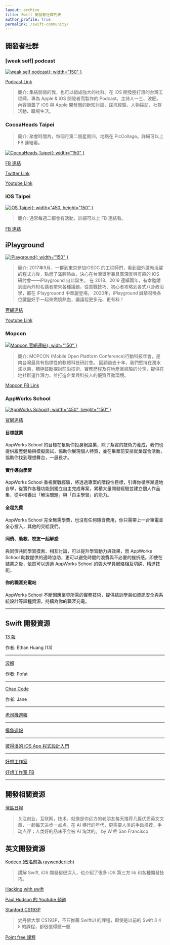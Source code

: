 ```yaml
---
layout: archive
title: Swift 開發者社群列表
author_profile: true
permalink: /swift-community/
---
```


## 開發者社群

### [weak self] podcast

[![weak self podcast](/assets/swift-community/icon_weak-self.jpeg){: width="150" }](https://weakself.dev)

[Podcast Link](https://weakself.dev/)

> 簡介:
集結弱弱的我，也可以組成強大的社群。在 iOS 開發圈打滾的台灣工程師，專為 Apple & iOS 開發者而製作的 Podcast。主持人一三、波肥。內容涵蓋了 iOS 與 Apple 開發圈的新知討論、踩坑經驗、人物採訪、社群活動、職場生活。

### CocoaHeads Taipei

> 簡介:
聚會時間為，每個月第二個星期四，地點在 PicCollage。詳細可以上 FB 連結看。

[![CocoaHeads Taipei](/assets/swift-community/icon_cocoaheads-Taipei.jpeg){: width="150" }](https://www.facebook.com/groups/cocoaheads.taipei)

[FB 連結](https://www.facebook.com/groups/cocoaheads.taipei)

[Twitter Link](https://twitter.com/CocoaHeads_TPE)

[Youtube Link](https://www.youtube.com/c/CocoaHeadsTaipei)

### iOS Taipei

[![iOS Taipei](/assets/swift-community/banner_ios-taipei.jpeg){: width="450, height="150" }](https://www.facebook.com/groups/ios.taipei)

> 簡介:
通常每週二都會有活動，詳細可以上 FB 連結看。

[FB 連結](https://www.facebook.com/groups/ios.taipei)

## iPlayground

[![iPlayground](/assets/swift-community/icon_iPlayground.jpeg){: width="150" }](https://www.facebook.com/groups/cocoaheads.taipei)

> 簡介:
2017年9月，一群到東京參加iOSDC 的工程師們，看到國外蓬勃活躍的程式力後，點燃了滿腔熱血，決心在台灣舉辦兼具廣深度與有趣的 iOS 研討會——iPlayground 自此誕生。
在 2018、2019 連續兩年，有幸邀請到國內外知名講者帶來各種議題，從實戰技巧、初心者攻略到各式八卦政治學，都在 iPlaygrouond 中華麗登場。
2020年，iPlayground 誠摯召喚各位鍵盤好手一起來燃燒熱血，讓議程更多元、更有料！

[官網連結](https://iplayground.io)

[Youtube Link](https://www.youtube.com/@iPlaygroundTaiwan)

### Mopcon

[![Mopcon 官網連結](/assets/swift-community/banner_mopCon.jpeg){: widt="150" }](https://mopcon.org/)

> 簡介:
MOPCON (Mobile Open Platform Conference)行動科技年會，是南台灣最具有指標性的軟體科技研討會。 回顧過去十年，我們堅持在濁水溪以南，積極鼓勵探討前沿技術、實務歷程及在地產業經驗的分享，提供在地社群運作潛力，並打造企業與科技人的優質互動環境。

[Mopcon FB Link](https://www.facebook.com/mopcon/)

### AppWorks School

[![AppWorks School](/assets/swift-community/banner_AppWorks-School.jpeg){: width="450", height="150" }](https://school.appworks.tw)

[官網連結](https://school.appworks.tw)

#### 目標就業
AppWorks School 的目標在幫助你投身網路業，除了紮實的技術力養成，我們也提供履歷健檢與模擬面試，協助你展現個人特質，並在畢業前安排就業媒合活動，協助你找到理想舞台，一展長才。

#### 實作導向學習
AppWorks School 重視實戰經驗，將透過專案的階段性目標，引導你循序漸進地自學，從實作各種功能到獨立自主完成專案，累積大量開發經驗並建立個人作品集，從中培養出「解決問題」與「自主學習」的能力。

#### 全程免費
AppWorks School 完全無需學費，也沒有任何隱含費用，你只需帶上一台筆電並全心投入，其他的交給我們。

#### 同儕、助教、校友一起解惑
與同儕共同學習摸索、相互討論，可以提升學習動力與效果，而 AppWorks School 助教提供的適時協助，更可以避免時間的浪費與不必要的挫折感。即使在結業之後，依然可以透過 AppWorks School 的強大學員網絡相互切磋、精進技能。

#### 你的職涯充電站
AppWorks School 不斷因應業界所需的實務技術，提供結訓學員如資訊安全與系統設計等課程資源，持續為你的職涯充電。

---

## Swift 開發資源

[13 報](https://www.ethanhuang13.com)

作者: Ethan Huang (13)

<hr>

[波報](https://pofat.substack.com)

作者: Pofat

<hr>

[Chao Code](https://www.youtube.com/@ChaoCode)

作者: Jane

<hr>

[老司機週報](https://github.com/SwiftOldDriver/iOS-Weekly)

<hr>

[摸魚週報](https://github.com/zhangferry/iOSWeeklyLearning)

<hr>

[彼得潘的 iOS App 程式設計入門](https://www.apppeterpan.com/)

<hr>

[好想工作室](https://goodideas-studio.com)

[好想工作室 FB](https://www.facebook.com/GoodideasStudio/?locale=zh_TW)

<hr>

## 開發相關資源

[灣區日報](https://www.wanqu.co)

> 关注创业，互联网，技术。就像是你远方的老朋友每天推荐几篇优质英文文章，一起每天进步一点点。在 AI 横行的年代，更需要人类的手动推荐，手动点评；人类好的品味不会被 AI 淘汰的。 by W @ San Francisco

## 英文開發資源

[Kodeco (改名前為 raywenderlich)](https://www.kodeco.com/)

> 講解 Swift, iOS 開發都很深入，也介紹了很多 iOS 第三方 lib 和各種開發技巧。

[Hacking with swift](https://www.hackingwithswift.com/)

[Paul Hudson 的 Youtube 頻道](https://www.youtube.com/@twostraws)

[Stanford CS193P](https://www.youtube.com/watch?v=bqu6BquVi2M)

> 史丹佛大學 CS193P，不只推薦 SwiftUI 的課程，即使是以前的 Swift 3 4 5 的課程，都很值得聽一聽

[Point free 課程](https://www.pointfree.co/)